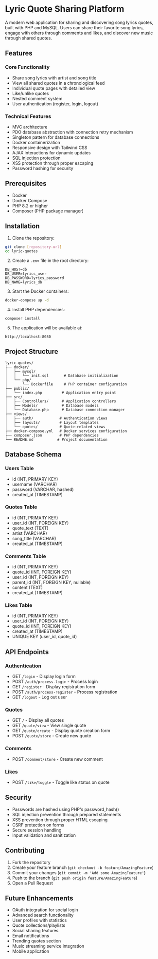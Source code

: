 # Lyric Quote Sharing Platform

A modern web application for sharing and discovering song lyrics quotes, built with PHP and MySQL. Users can share their favorite song lyrics, engage with others through comments and likes, and discover new music through shared quotes.

## Features

### Core Functionality
- Share song lyrics with artist and song title
- View all shared quotes in a chronological feed
- Individual quote pages with detailed view
- Like/unlike quotes
- Nested comment system
- User authentication (register, login, logout)

### Technical Features
- MVC architecture
- PDO database abstraction with connection retry mechanism
- Singleton pattern for database connections
- Docker containerization
- Responsive design with Tailwind CSS
- AJAX interactions for dynamic updates
- SQL injection protection
- XSS protection through proper escaping
- Password hashing for security

## Prerequisites

- Docker
- Docker Compose
- PHP 8.2 or higher
- Composer (PHP package manager)

## Installation

1. Clone the repository:
```bash
git clone [repository-url]
cd lyric-quotes
```

2. Create a `.env` file in the root directory:
```env
DB_HOST=db
DB_USER=lyrics_user
DB_PASSWORD=lyrics_password
DB_NAME=lyrics_db
```

3. Start the Docker containers:
```bash
docker-compose up -d
```

4. Install PHP dependencies:
```bash
composer install
```

5. The application will be available at:
```
http://localhost:8080
```

## Project Structure

```
lyric-quotes/
├── docker/
│   ├── mysql/
│   │   └── init.sql       # Database initialization
│   └── php/
│       └── Dockerfile     # PHP container configuration
├── public/
│   └── index.php         # Application entry point
├── src/
│   ├── Controllers/      # Application controllers
│   ├── Models/           # Database models
│   └── Database.php      # Database connection manager
├── views/
│   ├── auth/            # Authentication views
│   ├── layouts/         # Layout templates
│   └── quotes/          # Quote-related views
├── docker-compose.yml   # Docker services configuration
├── composer.json        # PHP dependencies
└── README.md           # Project documentation
```

## Database Schema

### Users Table
- id (INT, PRIMARY KEY)
- username (VARCHAR)
- password (VARCHAR, hashed)
- created_at (TIMESTAMP)

### Quotes Table
- id (INT, PRIMARY KEY)
- user_id (INT, FOREIGN KEY)
- quote_text (TEXT)
- artist (VARCHAR)
- song_title (VARCHAR)
- created_at (TIMESTAMP)

### Comments Table
- id (INT, PRIMARY KEY)
- quote_id (INT, FOREIGN KEY)
- user_id (INT, FOREIGN KEY)
- parent_id (INT, FOREIGN KEY, nullable)
- content (TEXT)
- created_at (TIMESTAMP)

### Likes Table
- id (INT, PRIMARY KEY)
- user_id (INT, FOREIGN KEY)
- quote_id (INT, FOREIGN KEY)
- created_at (TIMESTAMP)
- UNIQUE KEY (user_id, quote_id)

## API Endpoints

### Authentication
- GET `/login` - Display login form
- POST `/auth/process-login` - Process login
- GET `/register` - Display registration form
- POST `/auth/process-register` - Process registration
- GET `/logout` - Log out user

### Quotes
- GET `/` - Display all quotes
- GET `/quote/view` - View single quote
- GET `/quote/create` - Display quote creation form
- POST `/quote/store` - Create new quote

### Comments
- POST `/comment/store` - Create new comment

### Likes
- POST `/like/toggle` - Toggle like status on quote

## Security

- Passwords are hashed using PHP's password_hash()
- SQL injection prevention through prepared statements
- XSS prevention through proper HTML escaping
- CSRF protection on forms
- Secure session handling
- Input validation and sanitization

## Contributing

1. Fork the repository
2. Create your feature branch (`git checkout -b feature/AmazingFeature`)
3. Commit your changes (`git commit -m 'Add some AmazingFeature'`)
4. Push to the branch (`git push origin feature/AmazingFeature`)
5. Open a Pull Request

## Future Enhancements

- OAuth integration for social login
- Advanced search functionality
- User profiles with statistics
- Quote collections/playlists
- Social sharing features
- Email notifications
- Trending quotes section
- Music streaming service integration
- Mobile application

